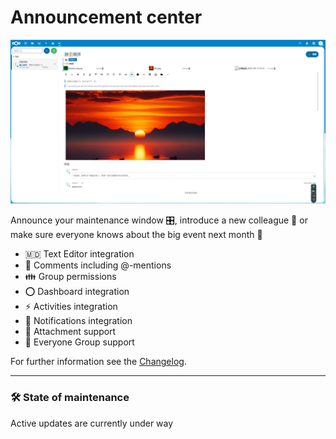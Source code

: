 # Announcement center

![](docs/AnnouncementCenterFrontpage.png)

Announce your maintenance window 🎛️, introduce a new colleague 👤 or make sure everyone knows about the big event next month 📅

-   🇲🇩 Text Editor integration
-   📑 Comments including @-mentions
-   👪 Group permissions
-   ⭕ Dashboard integration
-   ⚡ Activities integration
-   🔔 Notifications integration
-   📁 Attachment support
-   👥 Everyone Group support

For further information see the [Changelog](https://github.com/nextcloud/announcementcenter/wiki/Changelog).

---

### 🛠️ State of maintenance

Active updates are currently under way
